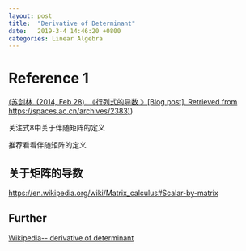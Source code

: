 ```yaml
---
layout: post
title:  "Derivative of Determinant"
date:   2019-3-4 14:46:20 +0800
categories: Linear Algebra
---
```


# Reference 1

[(苏剑林. (2014, Feb 28). 《行列式的导数 》[Blog post]. Retrieved from https://spaces.ac.cn/archives/2383)](https://spaces.ac.cn/archives/2383))

关注式8中关于伴随矩阵的定义

推荐看看伴随矩阵的定义

## 关于矩阵的导数

https://en.wikipedia.org/wiki/Matrix_calculus#Scalar-by-matrix

## Further

[Wikipedia-- derivative of determinant](https://en.wikipedia.org/wiki/Determinant#Derivative)